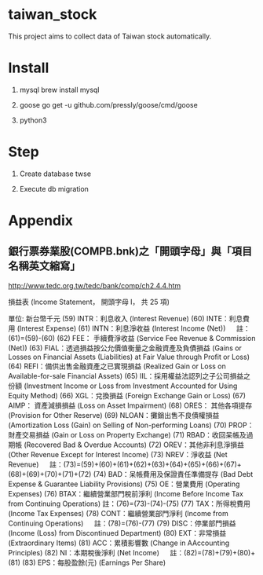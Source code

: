 # taiwan_stock

This project aims to collect data of Taiwan stock automatically.

# Install
1. mysql
	brew install mysql
 
2. goose
	go get -u github.com/pressly/goose/cmd/goose

3. python3

# Step
1. Create database twse

2. Execute db migration


# Appendix

## 銀行票券業股(COMPB.bnk)之「開頭字母」與「項目名稱英文縮寫」
   http://www.tedc.org.tw/tedc/bank/comp/ch2.4.4.htm

損益表 (Income Statement， 開頭字母 I， 共 25 項)

單位: 新台幣千元
(59)	INTR：利息收入 (Interest Revenue)
(60)	INTE：利息費用 (Interest Expense)
(61)	INTN：利息淨收益 (Interest Income (Net))
　	註：(61)=(59)-(60)
(62)	FEE： 手續費淨收益 (Service Fee Revenue & Commission (Net))
(63)	FIAL：透過損益按公允價值衡量之金融資產及負債損益 (Gains or Losses on Financial Assets (Liabilities) at Fair Value through Profit or Loss)
(64)	REFI：備供出售金融資產之已實現損益 (Realized Gain or Loss on Available-for-sale Financial Assets)
(65)	IIL：採用權益法認列之子公司損益之份額 (Investment Income or Loss from Investment Accounted for Using Equity Method)
(66)	XGL：兌換損益 (Foreign Exchange Gain or Loss)
(67)	AIMP： 資產減損損益 (Loss on Asset Impairment)
(68)	ORES： 其他各項提存 (Provision for Other Reserve)
(69)	NLOAN：攤銷出售不良債權損益 (Amortization Loss (Gain) on Selling of Non-performing Loans)
(70)	PROP：財產交易損益 (Gain or Loss on Property Exchange)
(71)	RBAD：收回呆帳及過期帳 (Recovered Bad & Overdue Accounts)
(72)	OREV：其他非利息淨損益 (Other Revenue Except for Interest Income)
(73)	NREV：淨收益 (Net Revenue)
　	註：(73)=(59)+(60)+(61)+(62)+(63)+(64)+(65)+(66)+(67)+(68)+(69)+(70)+(71)+(72)
(74)	BAD：呆帳費用及保證責任準備提存 (Bad Debt Expense & Guarantee Liability Provisions)
(75)	OE：營業費用 (Operating Expenses)
(76)	BTAX：繼續營業部門稅前淨利 (Income Before Income Tax from Continuing Operations)
 	註：(76)=(73)-(74)-(75)
(77)	TAX：所得稅費用 (Income Tax Expenses)
(78)	CONT：繼續營業部門淨利 (Income from Continuing Operations)
　	註：(78)=(76)-(77)
(79)	DISC：停業部門損益 (Income (Loss) from Discontinued Department)
(80)	EXT：非常損益 (Extraordinary Items)
(81)	ACC：累積影響數 (Change in AAccounting Principles)
(82)	NI：本期稅後淨利 (Net Income)
　	註：(82)=(78)+(79)+(80)+(81)
(83)	EPS：每股盈餘(元) (Earnings Per Share)
	
